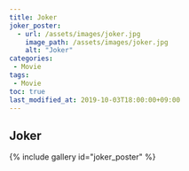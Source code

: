 ```yaml
---
title: Joker
joker_poster:
  - url: /assets/images/joker.jpg
    image_path: /assets/images/joker.jpg
    alt: "Joker"
categories:
 - Movie
tags: 
 - Movie
toc: true
last_modified_at: 2019-10-03T18:00:00+09:00
---
```


## Joker
{% include gallery id="joker_poster" %}
